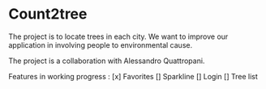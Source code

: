 # Count2tree

The project is to locate trees in each city. We want to improve our application in involving people to environmental cause. 

The project is a collaboration with Alessandro Quattropani.

Features in working progress :
[x] Favorites
[] Sparkline
[] Login
[] Tree list
